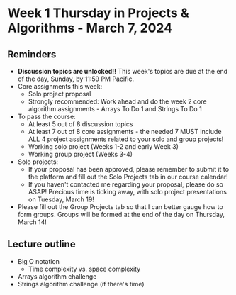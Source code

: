 # Week 1 Thursday in Projects & Algorithms - March 7, 2024

## Reminders
- **Discussion topics are unlocked!!**  This week's topics are due at the end of the day, Sunday, by 11:59 PM Pacific.
- Core assignments this week:
    - Solo project proposal
    - Strongly recommended: Work ahead and do the week 2 core algorithm assignments - Arrays To Do 1 and Strings To Do 1
- To pass the course:
    - At least 5 out of 8 discussion topics
    - At least 7 out of 8 core assignments - the needed 7 MUST include ALL 4 project assignments related to your solo and group projects!
    - Working solo project (Weeks 1-2 and early Week 3)
    - Working group project (Weeks 3-4)
- Solo projects:
    - If your proposal has been approved, please remember to submit it to the platform and fill out the Solo Projects tab in our course calendar!
    - If you haven't contacted me regarding your proposal, please do so ASAP!  Precious time is ticking away, with solo project presentations on Tuesday, March 19!
- Please fill out the Group Projects tab so that I can better gauge how to form groups.  Groups will be formed at the end of the day on Thursday, March 14!

## Lecture outline
- Big O notation
    - Time complexity vs. space complexity
- Arrays algorithm challenge
- Strings algorithm challenge (if there's time)
